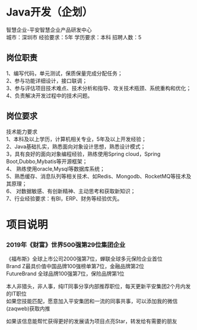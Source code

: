 # Java开发（企划）
智慧企业-平安智慧企业产品研发中心  
城市：深圳市 经验要求：5年 学历要求：本科  招聘人数：5

## 岗位职责
1、编写代码，单元测试，保质保量完成分配任务；   
2、参与功能详细设计，接口联调；   
3、参与评估项目技术难点、技术分析和指导、攻关技术瓶颈、系统重构和优化；   
4、负责解决开发过程中的技术问题。

## 岗位要求
技术能力要求   
1、本科及以上学历，计算机相关专业，5年及以上开发经验；   
2、Java基础扎实，熟悉面向对象设计思想，熟悉设计模式；   
3，具有良好的面向对象编程经验，熟练使用Spring cloud，Spring Boot,Dubbo,Mybatis等开源框架；   
4、 熟练使用oracle,Mysql等数据库系统；   
5、熟悉缓存、消息队列等相关技术、如Redis、Mongodb、RocketMQ等技术及其原理；   
6、 对数据敏感、有创新精神、主动思考和获取新知识；   
7、行业经验要求：有BI，ERP、财务等经验优先。

# 项目说明

### 2019年《财富》世界500强第29位集团企业
《福布斯》全球上市公司2000强第7位，蝉联全球多元保险企业首位  
Brand Z最具价值中国品牌100强榜单第7位，金融品牌第2位  
FutureBrand 全球品牌100强第7位，保险品牌第1位

本人非猎头，非人事，纯IT同事分享内部推荐职位，每天更新平安集团2个月内发的IT职位  
如果您技能匹配，愿意加入平安集团和一流的同事共事，可以添加我的微信(zaqweb)获取内推 

如果该信息能帮忙获得更好的发展请为项目点亮Star，转发给有需要的朋友





